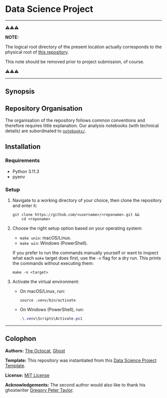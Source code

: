 # Data Science Project
<!-- TODO: Update title -->

---

⚠️⚠️⚠️

**NOTE:**

The logical root directory of the present location actually corresponds to the physical root of [this repository](https://github.com/kvn-dtrx/ds-project-template).

This note should be removed prior to project submission, of course.

⚠️⚠️⚠️

---

## Synopsis

<!-- 
TODO: Write this section 

Aspects which can be addressed here:

- Problem:
  - The business/research problem.
  - The objective of the project.
  - Key questions answered.
- Data:
  - Source(s) of data.
  - How to access (if public).
  - Description of columns/features.
  - Size and format.
- Results:
  - Summary of findings (accuracy, metrics, charts).
  - Visuals or links to reports (e.g., PDF, dashboard).
  - Key insights.
-->

## Repository Organisation

The organisation of the repository follows common conventions and therefore requires little explanation. Our analysis notebooks (with technical details) are subordinated to [`notebooks/`](./notebooks/).

## Installation

### Requirements

- Python 3.11.3
- pyenv

### Setup

1. Navigate to a working directory of your choice, then clone the repository and enter it:

   ``` shell
   git clone https://github.com/<username>/<reponame>.git &&
       cd <reponame>
   ```

2. Choose the right setup option based on your operating system:

   - `make unix`: macOS/Linux.
   - `make win`: Windows (PowerShell).

   If you prefer to run the commands manually yourself or want to inspect what each `make` target does first, use the `-n` flag for a dry run. This prints the commands without executing them:

   ``` shell
   make -n <target>
   ```

3. Activate the virtual environment:

   - On macOS/Linux, run:

     ```shell
     source .venv/bin/activate
     ```

   - On Windows (PowerShell), run:

     ``` powershell
     .\.venv\Scripts\Activate.ps1
     ```

---

## Colophon
<!-- TODO: Update section -->

**Authors:** [The Octocat](https://github.com/octocat), [Ghost](https://github.com/ghost)

**Template:** This repository was instantiated from this [Data Science Project Template](https://github.com/kvn-dtrx/ds-project-template).

**License:** [MIT License](license.txt)

**Acknowledgements:** The second author would also like to thank his ghostwriter [Gregory Peter Taylor](https://chatgpt.com).
